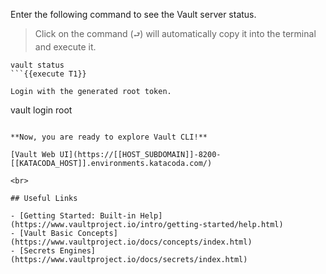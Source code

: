 Enter the following command to see the Vault server status.  

> Click on the command (`⮐`) will automatically copy it into the terminal and execute it.

```
vault status
```{{execute T1}}

Login with the generated root token.

```
vault login root
```{{execute T1}}

**Now, you are ready to explore Vault CLI!**

[Vault Web UI](https://[[HOST_SUBDOMAIN]]-8200-[[KATACODA_HOST]].environments.katacoda.com/)

<br>

## Useful Links

- [Getting Started: Built-in Help](https://www.vaultproject.io/intro/getting-started/help.html)
- [Vault Basic Concepts](https://www.vaultproject.io/docs/concepts/index.html)
- [Secrets Engines](https://www.vaultproject.io/docs/secrets/index.html)
